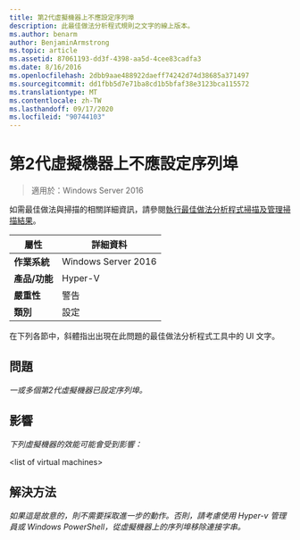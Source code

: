 ```yaml
---
title: 第2代虛擬機器上不應設定序列埠
description: 此最佳做法分析程式規則之文字的線上版本。
ms.author: benarm
author: BenjaminArmstrong
ms.topic: article
ms.assetid: 87061193-dd3f-4398-aa5d-4cee83cadfa3
ms.date: 8/16/2016
ms.openlocfilehash: 2dbb9aae488922daeff74242d74d38685a371497
ms.sourcegitcommit: dd1fbb5d7e71ba8cd1b5bfaf38e3123bca115572
ms.translationtype: MT
ms.contentlocale: zh-TW
ms.lasthandoff: 09/17/2020
ms.locfileid: "90744103"
---
```

# <a name="serial-ports-should-not-be-configured-on-generation-2-virtual-machines"></a>第2代虛擬機器上不應設定序列埠

>適用於：Windows Server 2016

如需最佳做法與掃描的相關詳細資訊，請參閱[執行最佳做法分析程式掃描及管理掃描結果](https://go.microsoft.com/fwlink/p/?LinkID=223177)。

|屬性|詳細資料|
|-|-|
|**作業系統**|Windows Server 2016|
|**產品/功能**|Hyper-V|
|**嚴重性**|警告|
|**類別**|設定|

在下列各節中，斜體指出出現在此問題的最佳做法分析程式工具中的 UI 文字。

## <a name="issue"></a>**問題**
*一或多個第2代虛擬機器已設定序列埠。*

## <a name="impact"></a>**影響**
*下列虛擬機器的效能可能會受到影響：*

\<list of virtual machines>

## <a name="resolution"></a>**解決方法**
*如果這是故意的，則不需要採取進一步的動作。否則，請考慮使用 Hyper-v 管理員或 Windows PowerShell，從虛擬機器上的序列埠移除連接字串。*



